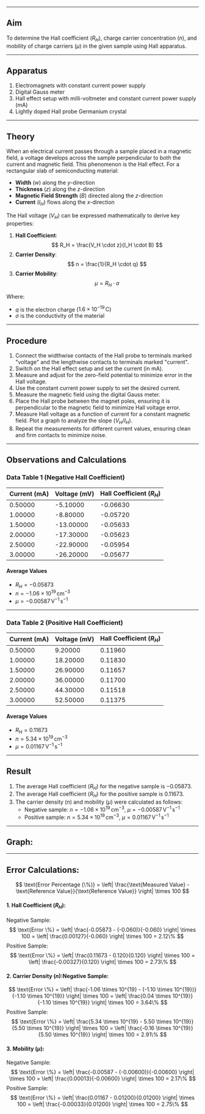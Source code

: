 ___
## Aim
To determine the Hall coefficient ($R_H$), charge carrier concentration ($n$), and mobility of charge carriers ($\mu$) in the given sample using Hall apparatus.

---

## Apparatus
1. Electromagnets with constant current power supply
2. Digital Gauss meter
3. Hall effect setup with milli-voltmeter and constant current power supply (mA)
4. Lightly doped Hall probe Germanium crystal

---

## Theory
When an electrical current passes through a sample placed in a magnetic field, a voltage develops across the sample perpendicular to both the current and magnetic field. This phenomenon is the Hall effect. For a rectangular slab of semiconducting material:
- **Width** ($w$) along the $y$-direction
- **Thickness** ($z$) along the $z$-direction
- **Magnetic Field Strength** ($B$) directed along the $z$-direction
- **Current** ($I_H$) flows along the $x$-direction

The Hall voltage ($V_H$) can be expressed mathematically to derive key properties:
1. **Hall Coefficient**: 
   $$
   R_H = \frac{V_H \cdot z}{I_H \cdot B}
   $$
2. **Carrier Density**: 
   $$
   n = \frac{1}{R_H \cdot q}
   $$
3. **Carrier Mobility**: 
   $$
   \mu = R_H \cdot \sigma
   $$

Where:
- $q$ is the electron charge ($1.6 \times 10^{-19} \, \mathrm{C}$)
- $\sigma$ is the conductivity of the material

---

## Procedure
1. Connect the widthwise contacts of the Hall probe to terminals marked "voltage" and the lengthwise contacts to terminals marked "current".
2. Switch on the Hall effect setup and set the current (in mA).
3. Measure and adjust for the zero-field potential to minimize error in the Hall voltage.
4. Use the constant current power supply to set the desired current.
5. Measure the magnetic field using the digital Gauss meter.
6. Place the Hall probe between the magnet poles, ensuring it is perpendicular to the magnetic field to minimize Hall voltage error.
7. Measure Hall voltage as a function of current for a constant magnetic field. Plot a graph to analyze the slope ($V_H / I_H$).
8. Repeat the measurements for different current values, ensuring clean and firm contacts to minimize noise.

---

## Observations and Calculations

### Data Table 1 (Negative Hall Coefficient)

| Current (mA) | Voltage (mV) | Hall Coefficient ($R_H$) |
|--------------|--------------|---------------------------|
| 0.50000      | -5.10000     | -0.06630                  |
| 1.00000      | -8.80000     | -0.05720                  |
| 1.50000      | -13.00000    | -0.05633                  |
| 2.00000      | -17.30000    | -0.05623                  |
| 2.50000      | -22.90000    | -0.05954                  |
| 3.00000      | -26.20000    | -0.05677                  |

#### Average Values
- $R_H = -0.05873$
- $n = -1.06 \times 10^{19} \, \mathrm{cm}^{-3}$
- $\mu = -0.00587 \, \mathrm{V^{-1} \, s^{-1}}$

---

### Data Table 2 (Positive Hall Coefficient)

| Current (mA) | Voltage (mV) | Hall Coefficient ($R_H$) |
|--------------|--------------|---------------------------|
| 0.50000      | 9.20000      | 0.11960                   |
| 1.00000      | 18.20000     | 0.11830                   |
| 1.50000      | 26.90000     | 0.11657                   |
| 2.00000      | 36.00000     | 0.11700                   |
| 2.50000      | 44.30000     | 0.11518                   |
| 3.00000      | 52.50000     | 0.11375                   |

#### Average Values
- $R_H = 0.11673$
- $n = 5.34 \times 10^{19} \, \mathrm{cm}^{-3}$
- $\mu = 0.01167 \, \mathrm{V^{-1} \, s^{-1}}$

---

## Result
1. The average Hall coefficient ($R_H$) for the negative sample is $-0.05873$.
2. The average Hall coefficient ($R_H$) for the positive sample is $0.11673$.
3. The carrier density ($n$) and mobility ($\mu$) were calculated as follows:
   - Negative sample: $n = -1.06 \times 10^{19} \, \mathrm{cm}^{-3}$, $\mu = -0.00587 \, \mathrm{V^{-1} \, s^{-1}}$
   - Positive sample: $n = 5.34 \times 10^{19} \, \mathrm{cm}^{-3}$, $\mu = 0.01167 \, \mathrm{V^{-1} \, s^{-1}}$

---
## Graph:

___
## Error Calculations:
$$ \text{Error Percentage (\%)} = \left| \frac{\text{Measured Value} - \text{Reference Value}}{\text{Reference Value}} \right| \times 100 $$
#### 1. Hall Coefficient ($R_H$):
Negative Sample: $$ \text{Error \%} = \left| \frac{-0.05873 - (-0.060)}{-0.060} \right| \times 100 = \left| \frac{0.00127}{-0.060} \right| \times 100 = 2.12\% $$ Positive Sample: 
$$ \text{Error \%} = \left| \frac{0.11673 - 0.120}{0.120} \right| \times 100 = \left| \frac{-0.00327}{0.120} \right| \times 100 = 2.73\% $$ 
#### 2. Carrier Density ($n$):Negative Sample: 
$$ \text{Error \%} = \left| \frac{-1.06 \times 10^{19} - (-1.10 \times 10^{19})}{-1.10 \times 10^{19}} \right| \times 100 = \left| \frac{0.04 \times 10^{19}}{-1.10 \times 10^{19}} \right| \times 100 = 3.64\% $$ Positive Sample:
$$ \text{Error \%} = \left| \frac{5.34 \times 10^{19} - 5.50 \times 10^{19}}{5.50 \times 10^{19}} \right| \times 100 = \left| \frac{-0.16 \times 10^{19}}{5.50 \times 10^{19}} \right| \times 100 = 2.91\% $$
#### 3. Mobility ($\mu$): 
Negative Sample:
$$ \text{Error \%} = \left| \frac{-0.00587 - (-0.00600)}{-0.00600} \right| \times 100 = \left| \frac{0.00013}{-0.00600} \right| \times 100 = 2.17\% $$ Positive Sample: 
$$ \text{Error \%} = \left| \frac{0.01167 - 0.01200}{0.01200} \right| \times 100 = \left| \frac{-0.00033}{0.01200} \right| \times 100 = 2.75\% $$


